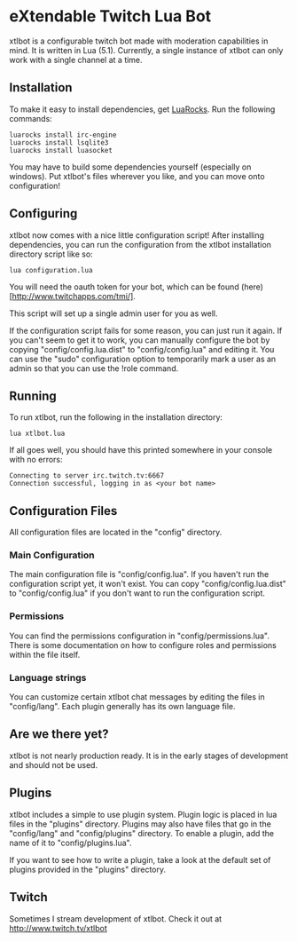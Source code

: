# eXtendable Twitch Lua Bot

xtlbot is a configurable twitch bot made with moderation capabilities in mind. It is written in Lua (5.1).
Currently, a single instance of xtlbot can only work with a single channel at a time.

## Installation

To make it easy to install dependencies, get [LuaRocks](https://luarocks.org/). Run the following commands:

    luarocks install irc-engine
    luarocks install lsqlite3
    luarocks install luasocket

You may have to build some dependencies yourself (especially on windows). Put xtlbot's files wherever you like, and you
can move onto configuration!

## Configuring

xtlbot now comes with a nice little configuration script! After installing dependencies, you can run the configuration
from the xtlbot installation directory script like so:

    lua configuration.lua

You will need the oauth token for your bot, which can be found (here)[http://www.twitchapps.com/tmi/].

This script will set up a single admin user for you as well.

If the configuration script fails for some reason, you can just run it again. If you can't seem to get it to work, you
can manually configure the bot by copying "config/config.lua.dist" to "config/config.lua" and editing it. You can use
the "sudo" configuration option to temporarily mark a user as an admin so that you can use the !role command.

## Running

To run xtlbot, run the following in the installation directory:

    lua xtlbot.lua

If all goes well, you should have this printed somewhere in your console with no errors:

    Connecting to server irc.twitch.tv:6667
    Connection successful, logging in as <your bot name>

## Configuration Files

All configuration files are located in the "config" directory.

### Main Configuration

The main configuration file is "config/config.lua". If you haven't run the configuration script yet, it won't exist. You
can copy "config/config.lua.dist" to "config/config.lua" if you don't want to run the configuration script.

### Permissions

You can find the permissions configuration in "config/permissions.lua". There is some documentation on how to configure
roles and permissions within the file itself.

### Language strings

You can customize certain xtlbot chat messages by editing the files in "config/lang". Each plugin generally has its own
language file.

## Are we there yet?

xtlbot is not nearly production ready. It is in the early stages of development and should not be used.

## Plugins

xtlbot includes a simple to use plugin system. Plugin logic is placed in lua files in the "plugins" directory. Plugins
may also have files that go in the "config/lang" and "config/plugins" directory. To enable a plugin, add the name of it
to "config/plugins.lua".

If you want to see how to write a plugin, take a look at the default set of plugins provided in the "plugins" directory.

## Twitch

Sometimes I stream development of xtlbot. Check it out at http://www.twitch.tv/xtlbot